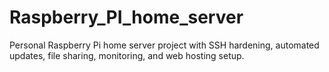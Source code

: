 # Raspberry_PI_home_server
Personal Raspberry Pi home server project with SSH hardening, automated updates, file sharing, monitoring, and web hosting setup.
